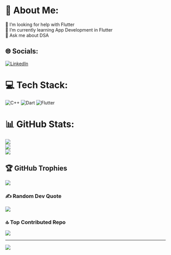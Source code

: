 # 💫 About Me:
🤝 I’m looking for help with Flutter<br>🌱 I’m currently learning App Development in Flutter<br>💬 Ask me about DSA


## 🌐 Socials:
[![LinkedIn](https://img.shields.io/badge/LinkedIn-%230077B5.svg?logo=linkedin&logoColor=white)](https://www.linkedin.com/in/krit-mukul-7aa1b62a6) 

# 💻 Tech Stack:
![C++](https://img.shields.io/badge/c++-%2300599C.svg?style=for-the-badge&logo=c%2B%2B&logoColor=white) ![Dart](https://img.shields.io/badge/dart-%230175C2.svg?style=for-the-badge&logo=dart&logoColor=white) ![Flutter](https://img.shields.io/badge/Flutter-%2302569B.svg?style=for-the-badge&logo=Flutter&logoColor=white)
# 📊 GitHub Stats:
![](https://github-readme-stats.vercel.app/api?username=KritMukul&theme=nightowl&hide_border=false&include_all_commits=false&count_private=true)<br/>
![](https://github-readme-streak-stats.herokuapp.com/?user=KritMukul&theme=nightowl&hide_border=false)<br/>
![](https://github-readme-stats.vercel.app/api/top-langs/?username=KritMukul&theme=nightowl&hide_border=false&include_all_commits=false&count_private=true&layout=compact)

## 🏆 GitHub Trophies
![](https://github-profile-trophy.vercel.app/?username=KritMukul&theme=radical&no-frame=false&no-bg=true&margin-w=4)

### ✍️ Random Dev Quote
![](https://quotes-github-readme.vercel.app/api?type=horizontal&theme=radical)

### 🔝 Top Contributed Repo
![](https://github-contributor-stats.vercel.app/api?username=KritMukul&limit=5&theme=dark&combine_all_yearly_contributions=true)

---
[![](https://visitcount.itsvg.in/api?id=KritMukul&icon=0&color=0)](https://visitcount.itsvg.in)

<!-- Proudly created with GPRM ( https://gprm.itsvg.in ) -->
